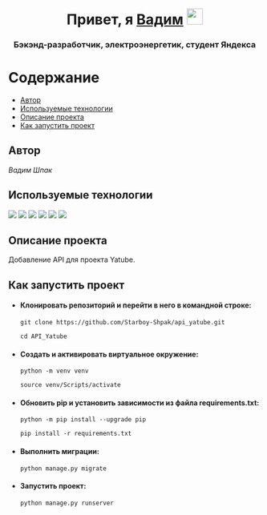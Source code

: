 <h1 align="center">Привет, я <a href="https://t.me/starboy_shpak/" target="_blank">Вадим</a> 
<img src="https://github.com/blackcater/blackcater/raw/main/images/Hi.gif" height="32"/></h1>
<h3 align="center">Бэкэнд-разработчик, электроэнергетик, студент Яндекса</h3>

# Содержание
- [Автор](#автор)
- [Используемые технологии](#используемые-технологии)
- [Описание проекта](#описание-проекта)
- [Как запустить проект](#как-запустить-проект)



## Автор
*Вадим Шпак* 

## Используемые технологии

<img src="https://img.shields.io/badge/Django-092E20?style=for-the-badge&logo=django&logoColor=green" />
<img src="https://img.shields.io/badge/django%20rest-ff1709?style=for-the-badge&logo=django&logoColor=white" />
<img src="https://img.shields.io/badge/JWT-000000?style=for-the-badge&logo=JSON%20web%20tokens&logoColor=white" />
<img src="https://img.shields.io/badge/Postman-FF6C37?style=for-the-badge&logo=Postman&logoColor=white" />
<img src="https://img.shields.io/badge/Python-FFD43B?style=for-the-badge&logo=python&logoColor=blue" />
<img src="https://img.shields.io/badge/GIT-E44C30?style=for-the-badge&logo=git&logoColor=white" />

## Описание проекта

Добавление API для проекта Yatube.

## Как запустить проект
- #### Клонировать репозиторий и перейти в него в командной строке:

  ```
  git clone https://github.com/Starboy-Shpak/api_yatube.git
  ```

  ```
  cd API_Yatube
  ```
- #### Cоздать и активировать виртуальное окружение:

  ```
  python -m venv venv
  ```

  ```
  source venv/Scripts/activate
  ```

- #### Обновить pip и установить зависимости из файла requirements.txt:

  ```
  python -m pip install --upgrade pip
  ```

  ```
  pip install -r requirements.txt
  ```

- #### Выполнить миграции:

  ```
  python manage.py migrate
  ```

- #### Запустить проект:

  ```
  python manage.py runserver
  ```
  